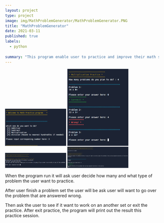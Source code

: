 ```yaml
---
layout: project
type: project
image: img/MathProblemGenerator/MathProblemGenerator.PNG
title: "MathProblemGenerator"
date: 2021-03-11
published: true
labels:
  - python

summary: "This program enable user to practice and improve their math skills by generating problems for user to answer."
---
```


<div class="text-center p-4">
  <img width="200px" src="img/MathProblemGenerator/Mathgen 1.PNG" class="img-thumbnail" >
  <img width="200px" src="img/MathProblemGenerator/Mathgen 2.PNG" class="img-thumbnail" >
  <img width="200px" src="img/MathProblemGenerator/Mathgen 3.PNG" class="img-thumbnail" >
  <img width="200px" src="img/MathProblemGenerator/Mathgen 4.PNG" class="img-thumbnail" >
</div>

When the program run it will ask user decide how many and what type of problem the user want to practice.

After user finish a problem set the user will be ask user will want to go over the problem that are answered wrong.

Then ask the user to see if it want to work on an another set or exit the practice. After exit practice, the program will print out the result this practice session.




